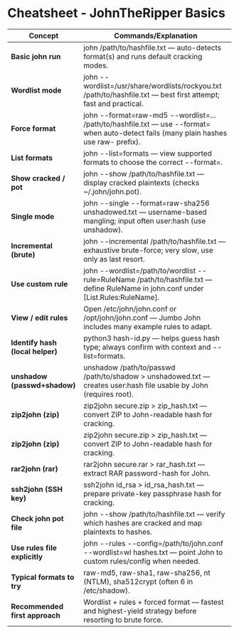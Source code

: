 # Cheatsheet - JohnTheRipper Basics

| Concept              | Commands/Explanation                                                                |
|----------------------|-----------------------------------------------------------------------------|
| **Basic john run**   | john /path/to/hashfile.txt — auto-detects format(s) and runs default cracking modes. |
| **Wordlist mode** | john --wordlist=/usr/share/wordlists/rockyou.txt /path/to/hashfile.txt — best first attempt; fast and practical.   |
| **Force format**  | john --format=raw-md5 --wordlist=... /path/to/hashfile.txt — use --format= when auto-detect fails (many plain hashes use raw- prefix).     |
| **List formats**     | john --list=formats — view supported formats to choose the correct --format=.             |
| **Show cracked / pot**   | john --show /path/to/hashfile.txt — display cracked plaintexts (checks ~/.john/john.pot).        |
| **Single mode**|john --single --format=raw-sha256 unshadowed.txt — username-based mangling; input often user:hash (use unshadow). |
| **Incremental (brute)**       |john --incremental /path/to/hashfile.txt — exhaustive brute-force; very slow, use only as last resort.    |
| **Use custom rule**   | john --wordlist=/path/to/wordlist --rule=RuleName /path/to/hashfile.txt — define RuleName in john.conf under [List.Rules:RuleName].                |
| **View / edit rules**|Open /etc/john/john.conf or /opt/john/john.conf — Jumbo John includes many example rules to adapt.          |
| **Identify hash (local helper)**            | python3 hash-id.py <hash> — helps guess hash type; always confirm with context and --list=formats.                      |
| **unshadow (passwd+shadow)**            | unshadow /path/to/passwd /path/to/shadow > unshadowed.txt — creates user:hash file usable by John (requires root).|
|**zip2john (zip)**|zip2john secure.zip > zip_hash.txt — convert ZIP to John-readable hash for cracking.|
|**zip2john (zip)**|zip2john secure.zip > zip_hash.txt — convert ZIP to John-readable hash for cracking.|
|**rar2john (rar)**|rar2john secure.rar > rar_hash.txt — extract RAR password-hash for John.|
|**ssh2john (SSH key)**|ssh2john id_rsa > id_rsa_hash.txt — prepare private-key passphrase hash for cracking.|
|**Check john pot file**|john --show /path/to/hashfile.txt — verify which hashes are cracked and map plaintexts to hashes.|
|**Use rules file explicitly**|john --rules --config=/path/to/john.conf --wordlist=wl hashes.txt — point John to custom rules/config when needed.|
|**Typical formats to try**|raw-md5, raw-sha1, raw-sha256, nt (NTLM), sha512crypt (often $6$ in /etc/shadow).|
|**Recommended first approach**|Wordlist + rules + forced format — fastest and highest-yield strategy before resorting to brute force.|
